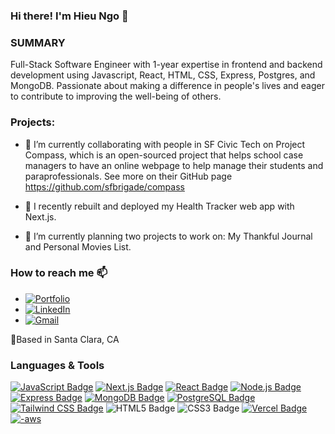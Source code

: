 ### Hi there! I'm Hieu Ngo 👋

### SUMMARY
Full-Stack Software Engineer with 1-year expertise in frontend and backend development using Javascript, React, HTML, CSS, Express, Postgres, and MongoDB. Passionate about making a difference in people's lives and eager to contribute to improving the well-being of others.

### Projects:
- 👯 I’m currently collaborating with people in SF Civic Tech on Project Compass, which is an open-sourced project that helps school case managers to have an online webpage to help manage their students and paraprofessionals. See more on their GitHub page https://github.com/sfbrigade/compass

- 🎉 I recently rebuilt and deployed my Health Tracker web app with Next.js.
- 🥅 I’m currently planning two projects to work on: My Thankful Journal and Personal Movies List.


### How to reach me 📫 <br/>
- <a href="https://hieungo.vercel.app">![Portfolio](https://img.shields.io/badge/website-000000?style=for-the-badge&logo=About.me&logoColor=white)</a>
- <a href="https://www.linkedin.com/in/hieungo89">![LinkedIn](https://img.shields.io/badge/LinkedIn-0077B5?style=for-the-badge&logo=linkedin&logoColor=white)</a>
- <a href="mailto:hieutngo1221@gmail.com">![Gmail](https://img.shields.io/badge/Gmail-D14836?style=for-the-badge&logo=gmail&logoColor=white)</a>

📍Based in Santa Clara, CA

### Languages & Tools
<a href="https://developer.mozilla.org/en-US/docs/Web/JavaScript/Guide/Introduction">![JavaScript Badge](https://img.shields.io/badge/JavaScript-F7DF1E?logo=javascript&logoColor=000&style=for-the-badge)</a>
<a href="https://nextjs.org/">![Next.js Badge](https://img.shields.io/badge/Next.js-000?logo=nextdotjs&logoColor=fff&style=for-the-badge)</a>
<a href="https://reactjs.org/">![React Badge](https://img.shields.io/badge/React-61DAFB?logo=react&logoColor=000&style=for-the-badge)</a>
<a href="https://nodejs.org/en/">![Node.js Badge](https://img.shields.io/badge/Node.js-393?logo=nodedotjs&logoColor=fff&style=for-the-badge)</a>
<a href="https://expressjs.com/">![Express Badge](https://img.shields.io/badge/Express-000?logo=express&logoColor=fff&style=for-the-badge)</a>
<a href="https://www.mongodb.com/">![MongoDB Badge](https://img.shields.io/badge/MongoDB-47A248?logo=mongodb&logoColor=fff&style=for-the-badge)</a>
<a href="https://www.postgresql.org/">![PostgreSQL Badge](https://img.shields.io/badge/PostgreSQL-4169E1?logo=postgresql&logoColor=fff&style=for-the-badge)</a>
<a href="https://tailwindcss.com/">![Tailwind CSS Badge](https://img.shields.io/badge/Tailwind%20CSS-06B6D4?logo=tailwindcss&logoColor=fff&style=for-the-badge)</a>
![HTML5 Badge](https://img.shields.io/badge/HTML5-E34F26?logo=html5&logoColor=fff&style=for-the-badge)
![CSS3 Badge](https://img.shields.io/badge/CSS3-1572B6?logo=css3&logoColor=fff&style=for-the-badge)
<a href="https://vercel.com/">![Vercel Badge](https://img.shields.io/badge/Vercel-000?logo=vercel&logoColor=fff&style=for-the-badge)</a>
<a href="https://aws.amazon.com/">![-aws](https://img.shields.io/badge/Amazon_AWS-FF9900?style=for-the-badge&logo=amazonaws&logoColor=white)</a>

<!--
**hieungo89/hieungo89** is a ✨ _special_ ✨ repository because its `README.md` (this file) appears on your GitHub profile.

Here are some ideas to get you started:

- 🔭 I’m currently working on ...
- 🌱 I’m currently learning ...
- 👯 I’m looking to collaborate on ...
- 🤔 I’m looking for help with ...
- 💬 Ask me about ...
- 😄 Pronouns: ...
- ⚡ Fun fact: ...
-->
